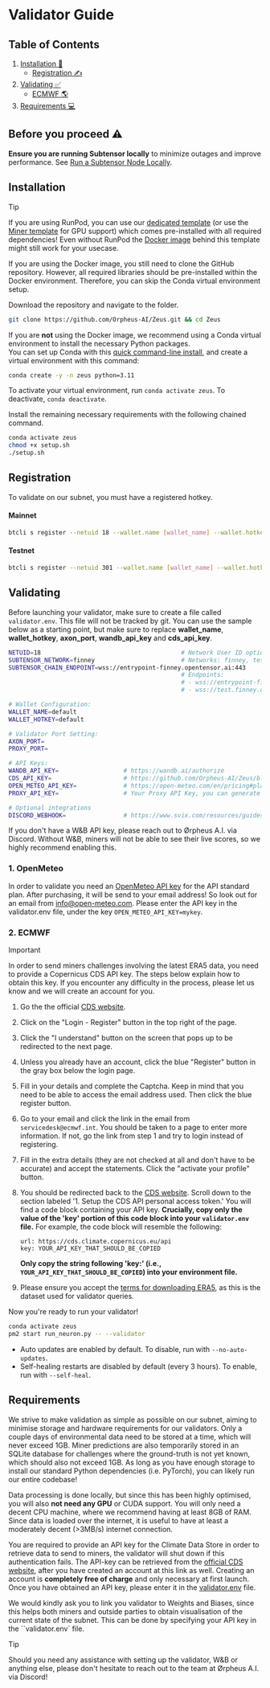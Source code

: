 # Validator Guide

## Table of Contents

1. [Installation 🔧](#installation)
   - [Registration ✍️](#registration)
2. [Validating ✅](#validating)
   - [ECMWF 🌎](#ecmwf)
3. [Requirements 💻](#requirements)

## Before you proceed ⚠️

**Ensure you are running Subtensor locally** to minimize outages and improve performance. See [Run a Subtensor Node Locally](https://github.com/opentensor/subtensor/blob/main/docs/running-subtensor-locally.md#compiling-your-own-binary).

## Installation
> [!TIP]
> If you are using RunPod, you can use our [dedicated template](https://runpod.io/console/deploy?template=cyui16nkkd&ref=97t9kcqz) (or use the [Miner template](https://runpod.io/console/deploy?template=x2lktx2xex&ref=97t9kcqz) for GPU support) which comes pre-installed with all required dependencies! Even without RunPod the [Docker image](https://hub.docker.com/repository/docker/ericorpheus/zeus/) behind this template might still work for your usecase.

If you are using the Docker image, you still need to clone the GitHub repository. However, all required libraries should be pre-installed within the Docker environment. Therefore, you can skip the Conda virtual environment setup.

Download the repository and navigate to the folder.
```bash
git clone https://github.com/Orpheus-AI/Zeus.git && cd Zeus
```

If you are **not** using the Docker image, we recommend using a Conda virtual environment to install the necessary Python packages.<br>
You can set up Conda with this [quick command-line install](https://docs.anaconda.com/free/miniconda/#quick-command-line-install), and create a virtual environment with this command:

```bash
conda create -y -n zeus python=3.11
```

To activate your virtual environment, run `conda activate zeus`. To deactivate, `conda deactivate`.

Install the remaining necessary requirements with the following chained command.

```bash
conda activate zeus
chmod +x setup.sh
./setup.sh
```

## Registration

To validate on our subnet, you must have a registered hotkey.

#### Mainnet

```bash
btcli s register --netuid 18 --wallet.name [wallet_name] --wallet.hotkey [wallet.hotkey] --subtensor.network finney
```

#### Testnet

```bash
btcli s register --netuid 301 --wallet.name [wallet_name] --wallet.hotkey [wallet.hotkey] --subtensor.network test
```


## Validating
Before launching your validator, make sure to create a file called `validator.env`. This file will not be tracked by git. 
You can use the sample below as a starting point, but make sure to replace **wallet_name**, **wallet_hotkey**, **axon_port**, **wandb_api_key** and **cds_api_key**.

```bash
NETUID=18                                       # Network User ID options: 18,301
SUBTENSOR_NETWORK=finney                        # Networks: finney, test, local
SUBTENSOR_CHAIN_ENDPOINT=wss://entrypoint-finney.opentensor.ai:443
                                                # Endpoints:
                                                # - wss://entrypoint-finney.opentensor.ai:443
                                                # - wss://test.finney.opentensor.ai:443/

# Wallet Configuration:
WALLET_NAME=default
WALLET_HOTKEY=default

# Validator Port Setting:
AXON_PORT=
PROXY_PORT=

# API Keys:
WANDB_API_KEY=                  # https://wandb.ai/authorize
CDS_API_KEY=                    # https://github.com/Orpheus-AI/Zeus/blob/main/docs/Validating.md#ecmwf
OPEN_METEO_API_KEY=             # https://open-meteo.com/en/pricing#plans (Cheapest one suffices)
PROXY_API_KEY=                  # Your Proxy API Key, you can generate it yourself

# Optional integrations
DISCORD_WEBHOOK=                # https://www.svix.com/resources/guides/how-to-make-webhook-discord/
```
If you don't have a W&B API key, please reach out to Ørpheus A.I. via Discord. Without W&B, miners will not be able to see their live scores, 
so we highly recommend enabling this.

### 1. OpenMeteo
In order to validate you need an [OpenMeteo API key](https://open-meteo.com/en/pricing) for the API standard plan. After purchasing, it will be send to your email address!
So look out for an email from info@open-meteo.com. Please enter the API key in the validator.env file, under the key `OPEN_METEO_API_KEY=mykey`.

### 2. ECMWF
> [!IMPORTANT]
> In order to send miners challenges involving the latest ERA5 data, you need to provide a Copernicus CDS API key. The steps below explain how to obtain this key. If you encounter any difficulty in the process, please let us know and we will create an account for you.

1. Go the the official [CDS website](https://cds.climate.copernicus.eu/how-to-api).
2. Click on the "Login - Register" button in the top right of the page.
3. Click the "I understand" button on the screen that pops up to be redirected to the next page.
4. Unless you already have an account, click the blue "Register" button in the gray box below the login page.
5. Fill in your details and complete the Captcha. Keep in mind that you need to be able to access the email address used. Then click the blue register button.
6. Go to your email and click the link in the email from `servicedesk@ecmwf.int`. You should be taken to a page to enter more information. If not, go the link from step 1 and try to login instead of registering. 
7. Fill in the extra details (they are not checked at all and don't have to be accurate) and accept the statements. Click the "activate your profile" button.
8. You should be redirected back to the [CDS website](https://cds.climate.copernicus.eu/how-to-api). Scroll down to the section labeled '1. Setup the CDS API personal access token.' You will find a code block containing your API key. **Crucially, copy only the value of the 'key' portion of this code block into your `validator.env` file.**
    For example, the code block will resemble the following:

    ```
    url: https://cds.climate.copernicus.eu/api
    key: YOUR_API_KEY_THAT_SHOULD_BE_COPIED
    ```

    **Only copy the string following 'key:' (i.e., `YOUR_API_KEY_THAT_SHOULD_BE_COPIED`) into your environment file.**
9. Please ensure you accept the [terms for downloading ERA5](https://cds.climate.copernicus.eu/datasets/reanalysis-era5-single-levels?tab=download#manage-licences), as this is the dataset used for validator queries.

Now you're ready to run your validator!

```bash
conda activate zeus
pm2 start run_neuron.py -- --validator 
```

- Auto updates are enabled by default. To disable, run with `--no-auto-updates`.
- Self-healing restarts are disabled by default (every 3 hours). To enable, run with `--self-heal`.

## Requirements
We strive to make validation as simple as possible on our subnet, aiming to minimise storage and hardware requirements for our validators.
Only a couple days of environmental data need to be stored at a time, which will never exceed 1GB. Miner predictions are also temporarily stored in an SQLite database for challenges where the ground-truth is not yet known, which should also not exceed 1GB. As long as you have enough storage to install our standard Python dependencies (i.e. PyTorch), you can likely run our entire codebase!  

Data processing is done locally, but since this has been highly optimised, you will also **not need any GPU** or CUDA support. You will only need a decent CPU machine, where we recommend having at least 8GB of RAM. Since data is loaded over the internet, it is useful to have at least a moderately decent (>3MB/s) internet connection.

You are required to provide an API key for the Climate Data Store in order to retrieve data to send to miners, the validator will shut down if this authentication fails. The API-key can be retrieved from the [official CDS website](https://cds.climate.copernicus.eu/how-to-api), after you have created an account at this link as well. Creating an account is **completely free of charge** and only necessary at first launch. Once you have obtained an API key, please enter it in the [validator.env](../validator.env) file. 

We would kindly ask you to link you validator to Weights and Biases, since this helps both miners and outside parties to obtain visualisation of the current state of the subnet. This can be done by specifying your API key in the ``validator.env` file.

> [!TIP]
> Should you need any assistance with setting up the validator, W&B or anything else, please don't hesitate to reach out to the team at Ørpheus A.I. via Discord!
